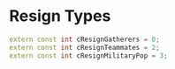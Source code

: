 # Resign Types

```cpp title="Resign Types"
extern const int cResignGatherers = 0;
extern const int cResignTeammates = 2;
extern const int cResignMilitaryPop = 3;
```
